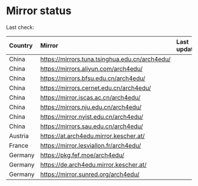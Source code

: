<script src="./time.js"></script>
# Mirror status
Last check: <script type="text/javascript">localize(1703075266.5852313);</script>

|Country|Mirror|Last update|
|:------|:-----|:----------|
|China|https://mirrors.tuna.tsinghua.edu.cn/arch4edu/|<script type="text/javascript">localize(1703053695);</script>|
|China|https://mirrors.aliyun.com/arch4edu/|<script type="text/javascript">localize(1703053695);</script>|
|China|https://mirrors.bfsu.edu.cn/arch4edu/|<script type="text/javascript">localize(1703053695);</script>|
|China|https://mirrors.cernet.edu.cn/arch4edu/|<script type="text/javascript">localize(1703053695);</script>|
|China|https://mirror.iscas.ac.cn/arch4edu/|<script type="text/javascript">localize(1703053695);</script>|
|China|https://mirrors.nju.edu.cn/arch4edu/|<script type="text/javascript">localize(1702925547);</script>|
|China|https://mirror.nyist.edu.cn/arch4edu/|<script type="text/javascript">localize(1703053695);</script>|
|China|https://mirrors.sau.edu.cn/arch4edu/|<script type="text/javascript">localize(1703053695);</script>|
|Austria|https://at.arch4edu.mirror.kescher.at/|<script type="text/javascript">localize(1703053695);</script>|
|France|https://mirror.lesviallon.fr/arch4edu/|<script type="text/javascript">localize(1702925547);</script>|
|Germany|https://pkg.fef.moe/arch4edu/|<script type="text/javascript">localize(1703053695);</script>|
|Germany|https://de.arch4edu.mirror.kescher.at/|<script type="text/javascript">localize(1703053695);</script>|
|Germany|https://mirror.sunred.org/arch4edu/|<script type="text/javascript">localize(1703053695);</script>|

<script src="./tablefilter/tablefilter.js"></script>
<script src="./table.js"></script>